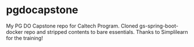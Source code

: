 # pgdocapstone
My PG DO Capstone repo for Caltech Program.
Cloned gs-spring-boot-docker repo and stripped contents to bare essentials.
Thanks to Simplilearn for the training!
